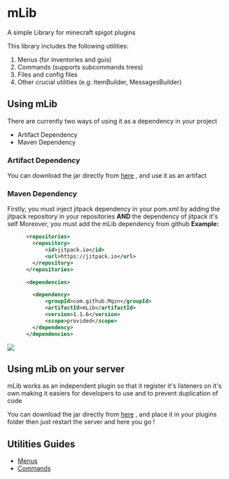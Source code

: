 # mLib
A simple Library for minecraft spigot plugins

This library includes the following utilities:
  1) Menus (for inventories and guis)
  2) Commands (supports subcommands trees)
  3) Files and config files
  4) Other crucial utilities (e.g: ItemBuilder, MessagesBuilder)


## Using mLib
There are currently two ways of using it as a dependency in your project
- Artifact Dependency
- Maven Dependency

### Artifact Dependency
You can download the jar directly from [here](../../releases/tag/1.1.4) , and use
it as an artifact

### Maven Dependency
Firstly, you must inject jitpack dependency in your pom.xml by adding 
the jitpack repository in your repositories **AND** the dependency of jitpack it's self
Moreover, you must add the mLib dependency from github
**Example:**
```xml
      <repositories>
        <repository>
            <id>jitpack.io</id>
            <url>https://jitpack.io</url>
        </repository>
      </repositories>

      <dependencies>

        <dependency>
            <groupId>com.github.Mqzn</groupId>
            <artifactId>mLib</artifactId>
            <version>1.1.6</version>
            <scope>provided</scope> 
        </dependency>
      </dependencies>
```
[![](https://jitpack.io/v/Mqzn/mLib.svg)](https://jitpack.io/#Mqzn/mLib)

## Using mLib on your server
mLib works as an independent plugin so that it register it's listeners on it's own
making it easiers for developers to use and to prevent duplication of code

You can download the jar directly from [here](../../releases/tag/1.1.6) , and place it in your plugins folder
then just restart the server and here you go !

## Utilities Guides
- [Menus](../../wiki/Menus)
- [Commands](../../wiki/Commands)

